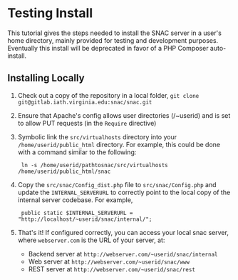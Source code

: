 # Testing Install

This tutorial gives the steps needed to install the SNAC server in a user's home directory, mainly provided for testing and development purposes.  Eventually this install will be deprecated in favor of a PHP Composer auto-install.

## Installing Locally


1. Check out a copy of the repository in a local folder, `git clone git@gitlab.iath.virginia.edu:snac/snac.git`
2. Ensure that Apache's config allows user directories (/~userid) and is set to allow PUT requests (in the `Require` directive)
3. Symbolic link the `src/virtualhosts` directory into your `/home/userid/public_html` directory.  For example, this could be done with a command similar to the following:

        ln -s /home/userid/pathtosnac/src/virtualhosts /home/userid/public_html/snac

4. Copy the `src/snac/Config_dist.php` file to `src/snac/Config.php` and update the `INTERNAL_SERVERURL` to correctly point to the local copy of the internal server codebase.  For example,

        public static $INTERNAL_SERVERURL = "http://localhost/~userid/snac/internal/";

5. That's it! If configured correctly, you can access your local snac server, where `webserver.com` is the URL of your server, at:
    * Backend server at `http://webserver.com/~userid/snac/internal`
    * Web server at `http://webserver.com/~userid/snac/www`
    * REST server at `http://webserver.com/~userid/snac/rest` 
